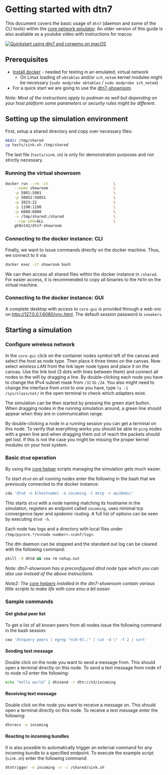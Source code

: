 # Getting started with dtn7

This document covers the basic usage of `dtn7` (daemon and some of the CLI tools) within the [core network emulator](https://github.com/coreemu/core). 
An older version of this guide is also available as a youtube video with instructions for macos:

[![Quickstart using dtn7 and coreemu on macOS](https://img.youtube.com/vi/7xwJEZyL_Ns/0.jpg)](https://www.youtube.com/watch?v=7xwJEZyL_Ns)

## Prerequisites

- [Install docker](https://docs.docker.com/get-docker/) - needed for testing in an emulated, virtual network
    * On Linux loading of `ebtables` and/or `sch_netem` kernel modules might be necessary (`sudo modprobe ebtables` / `sudo modprobe sch_netem`)
- For a quick start we are going to use the [dtn7-showroom](https://github.com/dtn7/dtn7-showroom). 


*Note: Most of the instructions apply to podman as well but depending on your host platform some parameters or security rules might be different.*

## Setting up the simulation environment

First, setup a shared directory and copy over necessary files:
```bash
mkdir /tmp/shared
cp tests/sink.sh /tmp/shared
```

The last file (`tests/sink.sh`) is only for demonstration purposes and not strictly necessary.

### Running the virtual showroom
```bash
docker run --rm -it                             \
    --name showroom                             \
    -p 5901:5901                                \
    -p 50052:50051                              \
    -p 2023:22                                  \
    -p 1190:1190                                \
    -p 6080:6080                                \
    -v /tmp/shared:/shared                      \
    --cap-add=ALL                               \
    gh0st42/dtn7-showroom
```

### Connecting to the docker instance: CLI

Finally, we want to issue commands directly on the docker machine. Thus, we connect to it via:
```bash
docker exec -it showroom bash
```

We can then access all shared files within the docker instance in `/shared`. For easier access, it is recommended to copy all binaries to the `PATH` on the virtual machine.

### Connecting to the docker instance: GUI

A complete desktop with access to `core-gui` is provided through a web vnc on http://127.0.0.1:6080/vnc.html. The default session password is `sneakers`.

## Starting a simulation

### Configure wireless network

In the `core-gui` click on the container nodes symbol left of the canvas and select the *host* as node type. Then place it three times on the canvas.
Now select *wireless LAN* from the link layer node types and place it on the canvas.
Use the link tool (3 dots with lines between them) and connect all nodes to the wifi by dragging a line.
By double-clicking each node you have to change the IPv4 subnet mask from `/32` to `/24`.
You also might need to change the interface from `eth0` to one you have, type `ls -1 /sys/class/net/` in the open terminal to check which adapters exist.

The simulation can be then started by pressing the green start button.
When dragging nodes in the running simulation around, a green line should appear when they are in communication range.

By double-clicking a node in a running session you can get a terminal on this node.
To verify that everything works you should be able to `ping` nodes with a green line and when dragging them out of reach the packets should get lost.
If this is not the case you might be missing the proper kernel modules on your host system.

### Basic `dtnd` operation

By using the [core helper](https://github.com/gh0st42/core-helpers) scripts managing the simulation gets much easier.

To start `dtnd` on all running nodes enter the following in the bash that we previously connected to the docker instance:
```bash
cda 'dtnd -n $(hostname) -e incoming -C mtcp -r epidemic'
```

This starts `dtnd` with a node naming matching its hostname in the simulation, registers an endpoint called `incoming`, uses minimal tcp convergence layer and *epidemic* routing.
A full list of options can be seen by executing `dtnd -h`.

Each node has logs and a directory with local files under `/tmp/pycore.*/n<node number>.<conf/log>`.

The dtn daemon can be stopped and the standard out log can be cleared with the following command:
```bash
pkill -9 dtnd && cea rm nohup.out
```

*Note: dtn7-showroom has a preconfigured dtnd node type which you can also use instead of the above instructions.*

*Note2: The [core helpers](https://github.com/gh0st42/core-helpers) installed in the dtn7-showroom contain various little scripts to make life with core emu a bit easier.*

### Sample commands

#### Get global peer list

To get a list of all known peers from all nodes issue the following command in the bash session:
```bash
cea 'dtnquery peers | egrep "n[0-9].:" | cut -d \" -f 2 | sort'
```

#### Sending text message

Double click on the node you want to send a message from. This should open a terminal directly on this node.
To send a text message from node *n1* to node *n3* enter the following:
```bash
echo "hello world" | dtnsend -r dtn://n3/incoming
```


#### Receiving text message

Double click on the node you want to receive a message on. This should open a terminal directly on this node.
To receive a text message enter the following:
```bash
dtnrecv -e incoming
```

#### Reacting to incoming bundles

It is also possible to automatically trigger an external command for any incoming bundle to a specified endpoint. 
To execute the example script (`sink.sh`) enter the following command:
```bash
dtntrigger -e incoming -v -c /shared/sink.sh
```
